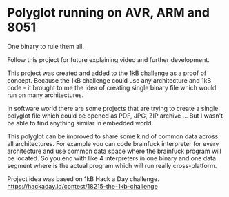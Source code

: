 # Polyglot running on AVR, ARM and 8051

One binary to rule them all.

Follow this project for future explaining video and further development.

This project was created and added to the 1kB challenge as a proof of concept. Because the 1kB challenge could use any architecture and 1kB code - it brought to me the idea of creating single binary file which would run on many architectures.

In software world there are some projects that are trying to create a single polyglot file which could be opened as PDF, JPG, ZIP archive ... But I wasn't be able to find anything similar in embedded world.

This polyglot can be improved to share some kind of common data across all architectures. For example you can code brainfuck interpreter for every architecture and use common data space where the brainfuck program will be located. So you end with like 4 interpreters in one binary and one data segment where is the actual program which will run really cross-platform.

Project idea was based on 1kB Hack a Day challenge.
https://hackaday.io/contest/18215-the-1kb-challenge